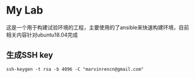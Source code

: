 # My Lab 
这是一个用于构建试验环境的工程，主要使用的了ansible来快速构建环境，目前相关内容针对ubuntu18.04完成


## 生成SSH key
```
ssh-keygen -t rsa -b 4096 -C "marvinrencn@gmail.com"
```
